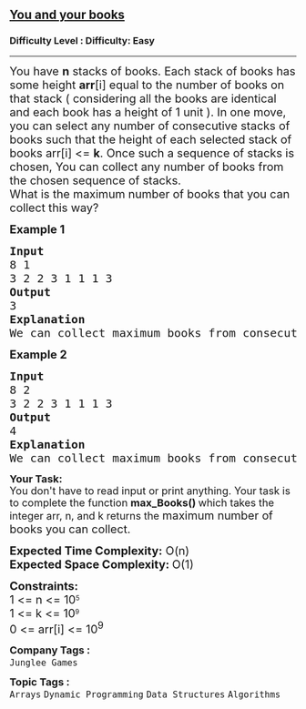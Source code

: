 <h2><a href="https://www.geeksforgeeks.org/problems/you-and-your-books/1?page=4&category=Arrays&status=unsolved,attempted&sortBy=accuracy">You and your books</a></h2><h3>Difficulty Level : Difficulty: Easy</h3><hr><div class="problems_problem_content__Xm_eO"><p><span style="font-size: 20px;">You have <strong>n</strong> stacks of books. Each stack of books has some height <strong>arr</strong>[i] equal to the number of books on that stack ( considering all the books are identical and each book has a height of 1 unit ). In one move, you can select any number of consecutive stacks of books such that the height of each selected stack of books arr[i] &lt;= <strong>k</strong>. Once such a sequence of stacks is chosen, You can collect any number of books from the chosen sequence of stacks.<br>What is the maximum number of books that you can collect this way?</span></p>
<p><strong><span style="font-size: 20px;">Example 1</span></strong></p>
<pre><span style="font-size: 20px;"><strong>Input</strong><br>8 1<br>3 2 2 3 1 1 1 3<br><strong>Output</strong><br>3<br></span><span style="font-size: 20px;"><strong>Explanation&nbsp;</strong></span><span style="font-size: 20px;"><br>We can collect maximum books from consecutive stacks numbered 5, 6, and 7 having height less than equal to K.</span></pre>
<p><strong><span style="font-size: 20px;">Example 2</span></strong></p>
<pre><span style="font-size: 20px;"><strong>Input</strong><br>8 2<br>3 2 2 3 1 1 1 3<br><strong>Output</strong><br>4<br></span><span style="font-size: 20px;"><strong>Explanation</strong><br>We can collect maximum books from consecutive stacks numbered 2 and 3 having height less than equal to K.</span></pre>
<p><strong><span style="font-size: 18px;">Your Task:</span></strong><br><span style="font-size: 18px;"><span style="font-size: 18px;">You don't have to read input or print anything. Your task is to complete the function&nbsp;<strong>max_Books</strong></span><strong style="font-size: 18px;">() </strong><span style="font-size: 18px;">which takes the integer arr, n, and k</span><span style="font-size: 18px;"> returns the </span></span><span style="font-size: 20px; font-family: -apple-system, BlinkMacSystemFont, 'Segoe UI', Roboto, Oxygen, Ubuntu, Cantarell, 'Open Sans', 'Helvetica Neue', sans-serif;">maximum number of books you can collect.</span></p>
<p><span style="font-size: 20px; font-family: -apple-system, BlinkMacSystemFont, 'Segoe UI', Roboto, Oxygen, Ubuntu, Cantarell, 'Open Sans', 'Helvetica Neue', sans-serif;"><strong>Expected Time Complexity:</strong>&nbsp;O(n)<br><strong>Expected Space Complexity:&nbsp;</strong>O(1)</span></p>
<p><strong style="font-size: 20px;">Constraints:</strong><br style="font-size: 20px;"><span style="font-size: 20px;">1 &lt;= n &lt;=&nbsp;</span><span style="font-size: 20px;">10</span><sup>5</sup><br style="font-size: 20px;"><span style="font-size: 20px;">1 &lt;= k &lt;=&nbsp;</span><span style="font-size: 20px;">10</span><sup>9</sup><br style="font-size: 20px;"><span style="font-size: 20px;">0 &lt;= arr[i] &lt;= 10<sup>9</sup></span></p></div><p><span style=font-size:18px><strong>Company Tags : </strong><br><code>Junglee Games</code>&nbsp;<br><p><span style=font-size:18px><strong>Topic Tags : </strong><br><code>Arrays</code>&nbsp;<code>Dynamic Programming</code>&nbsp;<code>Data Structures</code>&nbsp;<code>Algorithms</code>&nbsp;